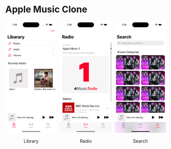 #  Apple Music Clone

<div style="display: flex">
    <div>
        <img src="./markdownImage/library.png" width="200">
        <p style="text-align: center">Library</p>
    </div>
    <div style="margin-left: 10px; margin-right: 10px;">
        <img src="./markdownImage/radio.png" width="200">
        <p style="text-align: center">Radio</p>
    </div>
    <div>
        <img src="./markdownImage/search.png" width="200">
        <p style="text-align: center">Search</p>
    </div>
</div>

